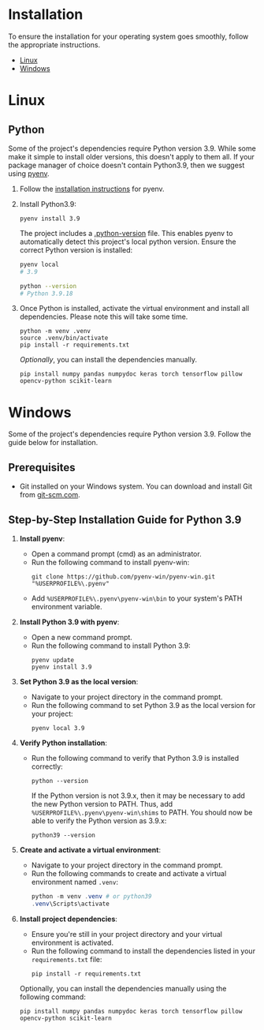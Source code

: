 # Installation

To ensure the installation for your operating system goes smoothly, follow the
appropriate instructions.

- [Linux](#linux)
- [Windows](#windows)

# Linux
## Python
Some of the project's dependencies require Python version 3.9. While some make
it simple to install older versions, this doesn't apply to them all. If your 
package manager of choice doesn't contain Python3.9, then we suggest using
[pyenv](https://github.com/pyenv/pyenv).

1. Follow the [installation instructions](https://github.com/pyenv/pyenv?tab=readme-ov-file#automatic-installer) for pyenv.
2. Install Python3.9:
    ```
    pyenv install 3.9
    ```

    The project includes a [.python-version](../.python-version) file. This
    enables pyenv to automatically detect this project's local python version.
    Ensure the correct Python version is installed:
    ```sh
    pyenv local
    # 3.9

    python --version
    # Python 3.9.18
    ```
3. Once Python is installed, activate the virtual environment and install all
   dependencies. Please note this will take some time.
   ```
   python -m venv .venv
   source .venv/bin/activate
   pip install -r requirements.txt
   ```

   *Optionally*, you can install the dependencies manually.
   ```
   pip install numpy pandas numpydoc keras torch tensorflow pillow opencv-python scikit-learn
   ```

# Windows

Some of the project's dependencies require Python version 3.9.
Follow the guide below for installation.

## Prerequisites

- Git installed on your Windows system. You can download and install Git from [git-scm.com](https://git-scm.com/).

## Step-by-Step Installation Guide for Python 3.9

1. **Install pyenv**:
   - Open a command prompt (cmd) as an administrator.
   - Run the following command to install pyenv-win:
     ```
     git clone https://github.com/pyenv-win/pyenv-win.git "%USERPROFILE%\.pyenv"
     ```
   - Add `%USERPROFILE%\.pyenv\pyenv-win\bin` to your system's PATH environment variable.

2. **Install Python 3.9 with pyenv**:
   - Open a new command prompt.
   - Run the following command to install Python 3.9:
     ```
     pyenv update
     pyenv install 3.9
     ```

3. **Set Python 3.9 as the local version**:
   - Navigate to your project directory in the command prompt.
   - Run the following command to set Python 3.9 as the local version for your project:
     ```
     pyenv local 3.9
     ```

4. **Verify Python installation**:
   - Run the following command to verify that Python 3.9 is installed correctly:
     ```
     python --version
     ```

     If the Python version is not 3.9.x, then it may be necessary to add the new
     Python version to PATH. Thus, add `%USERPROFILE%\.pyenv\pyenv-win\shims`
     to PATH. You should now be able to verify the Python version as 3.9.x:
     ```
     python39 --version
     ```

5. **Create and activate a virtual environment**:
   - Navigate to your project directory in the command prompt.
   - Run the following commands to create and activate a virtual environment named `.venv`:
     ```ps1
     python -m venv .venv # or python39
     .venv\Scripts\activate
     ```

6. **Install project dependencies**:
   - Ensure you're still in your project directory and your virtual environment is activated.
   - Run the following command to install the dependencies listed in your `requirements.txt` file:
     ```
     pip install -r requirements.txt
     ```

   Optionally, you can install the dependencies manually using the following command:

   ```
   pip install numpy pandas numpydoc keras torch tensorflow pillow opencv-python scikit-learn
   ```
